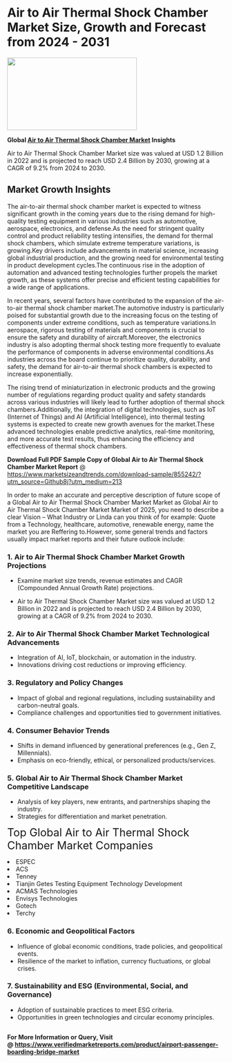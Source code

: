<H1>Air to Air Thermal Shock Chamber Market Size, Growth and Forecast from 2024 - 2031</H1><img class="aligncenter size-medium wp-image-584254" src="https://thirdeyenews.in/wp-content/uploads/2024/09/Global-Market-Research-300x168.jpeg" alt="" width="300" height="168" /><p><strong>Global&nbsp;<a href="https://www.marketsizeandtrends.com/download-sample/855242/?utm_source=Github8j?utm_medium=213">Air to Air Thermal Shock Chamber Market</a> Insights</strong></p><p>Air to Air Thermal Shock Chamber Market size was valued at USD 1.2 Billion in 2022 and is projected to reach USD 2.4 Billion by 2030, growing at a CAGR of 9.2% from 2024 to 2030.</p><p><h2>Market Growth Insights</h2> <p>The air-to-air thermal shock chamber market is expected to witness significant growth in the coming years due to the rising demand for high-quality testing equipment in various industries such as automotive, aerospace, electronics, and defense.As the need for stringent quality control and product reliability testing intensifies, the demand for thermal shock chambers, which simulate extreme temperature variations, is growing.Key drivers include advancements in material science, increasing global industrial production, and the growing need for environmental testing in product development cycles.The continuous rise in the adoption of automation and advanced testing technologies further propels the market growth, as these systems offer precise and efficient testing capabilities for a wide range of applications.</p> <p>In recent years, several factors have contributed to the expansion of the air-to-air thermal shock chamber market.The automotive industry is particularly poised for substantial growth due to the increasing focus on the testing of components under extreme conditions, such as temperature variations.In aerospace, rigorous testing of materials and components is crucial to ensure the safety and durability of aircraft.Moreover, the electronics industry is also adopting thermal shock testing more frequently to evaluate the performance of components in adverse environmental conditions.As industries across the board continue to prioritize quality, durability, and safety, the demand for air-to-air thermal shock chambers is expected to increase exponentially.</p> <p>The rising trend of miniaturization in electronic products and the growing number of regulations regarding product quality and safety standards across various industries will likely lead to further adoption of thermal shock chambers.Additionally, the integration of digital technologies, such as IoT (Internet of Things) and AI (Artificial Intelligence), into thermal testing systems is expected to create new growth avenues for the market.These advanced technologies enable predictive analytics, real-time monitoring, and more accurate test results, thus enhancing the efficiency and effectiveness of thermal shock chambers.</p> <p><span class=""><strong>Download Full PDF Sample Copy of Global Air to Air Thermal Shock Chamber Market Report</strong> @ <a href="https://www.marketsizeandtrends.com/download-sample/855242/?utm_source=Github8j?utm_medium=213" target="_blank">https://www.marketsizeandtrends.com/download-sample/855242/?utm_source=Github8j?utm_medium=213</a></span></p><p>In order to make an accurate and perceptive description of future scope of a Global&nbsp;Air to Air Thermal Shock Chamber Market Market as Global&nbsp;Air to Air Thermal Shock Chamber Market Market of 2025, you need to describe a clear Vision &ndash; What Industry or Linda can you think of for example: Quote from a Technology, healthcare, automotive, renewable energy, name the market you are Reffering to.However, some general trends and factors usually impact market reports and their future outlook include:</p><h3>1.&nbsp;<strong>Air to Air Thermal Shock Chamber Market Growth Projections</strong></h3><ul><li>Examine market size trends, revenue estimates and CAGR (Compounded Annual Growth Rate) projections.</li><li><p>Air to Air Thermal Shock Chamber Market size was valued at USD 1.2 Billion in 2022 and is projected to reach USD 2.4 Billion by 2030, growing at a CAGR of 9.2% from 2024 to 2030.</p></li></ul><h3>2.&nbsp;<strong>Air to Air Thermal Shock Chamber Market Technological Advancements</strong></h3><ul><li>Integration of AI, IoT, blockchain, or automation in the industry.</li><li>Innovations driving cost reductions or improving efficiency.</li></ul><h3>3.&nbsp;<strong>Regulatory and Policy Changes</strong></h3><ul><li>Impact of global and regional regulations, including sustainability and carbon-neutral goals.</li><li>Compliance challenges and opportunities tied to government initiatives.</li></ul><h3>4.&nbsp;<strong>Consumer Behavior Trends</strong></h3><ul><li>Shifts in demand influenced by generational preferences (e.g., Gen Z, Millennials).</li><li>Emphasis on eco-friendly, ethical, or personalized products/services.</li></ul><h3>5.&nbsp;<strong>Global Air to Air Thermal Shock Chamber Market Competitive Landscape</strong></h3><ul><li>Analysis of key players, new entrants, and partnerships shaping the industry.</li><li>Strategies for differentiation and market penetration.</li></ul><p data-pm-slice="1 1 []"><span style="color: inherit; font-family: inherit; font-size: 25px;">Top Global Air to Air Thermal Shock Chamber Market Companies</span></p><div class="" data-test-id=""><p><li>ESPEC</li><li> ACS</li><li> Tenney</li><li> Tianjin Getes Testing Equipment Technology Development</li><li> ACMAS Technologies</li><li> Envisys Technologies</li><li> Gotech</li><li> Terchy</li></p></div><h3>6.&nbsp;<strong>Economic and Geopolitical Factors</strong></h3><ul><li>Influence of global economic conditions, trade policies, and geopolitical events.</li><li>Resilience of the market to inflation, currency fluctuations, or global crises.</li></ul><h3>7.&nbsp;<strong>Sustainability and ESG (Environmental, Social, and Governance)</strong></h3><ul><li>Adoption of sustainable practices to meet ESG criteria.</li><li>Opportunities in green technologies and circular economy principles.</li></ul><h2><strong style="font-size: 14px;">For More Information or Query, Visit @&nbsp;</strong><a style="background-color: #ffffff; font-size: 14px;" href="https://www.marketsizeandtrends.com/report/air-to-air-thermal-shock-chamber-market/" target="_blank">https://www.verifiedmarketreports.com/product/airport-passenger-boarding-bridge-market</a></h2>